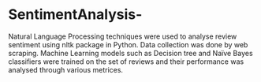 # SentimentAnalysis-
Natural Language Processing techniques were used to analyse review sentiment using nltk
package in Python. Data collection was done by web scraping.
Machine Learning models such as Decision tree and Naïve Bayes classifiers were trained on
the set of reviews and their performance was analysed through various metrices.
